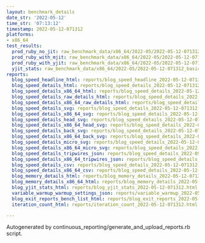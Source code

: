 ```yaml
---
layout: benchmark_details
date_str: '2022-05-12'
time_str: '07:13:12'
timestamp: 2022-05-12-071312
platforms:
- x86_64
test_results:
  prod_ruby_no_jit: raw_benchmark_data/x86_64/2022-05/2022-05-12-071312_basic_benchmark_prod_ruby_no_jit.json
  prod_ruby_with_mjit: raw_benchmark_data/x86_64/2022-05/2022-05-12-071312_basic_benchmark_prod_ruby_with_mjit.json
  prod_ruby_with_yjit: raw_benchmark_data/x86_64/2022-05/2022-05-12-071312_basic_benchmark_prod_ruby_with_yjit.json
  yjit_stats: raw_benchmark_data/x86_64/2022-05/2022-05-12-071312_basic_benchmark_yjit_stats.json
reports:
  blog_speed_headline_html: reports/blog_speed_headline_2022-05-12-071312.html
  blog_speed_details_html: reports/blog_speed_details_2022-05-12-071312.html
  blog_speed_details_x86_64_html: reports/blog_speed_details_2022-05-12-071312.x86_64.html
  blog_speed_details_raw_details_html: reports/blog_speed_details_2022-05-12-071312.raw_details.html
  blog_speed_details_x86_64_raw_details_html: reports/blog_speed_details_2022-05-12-071312.x86_64.raw_details.html
  blog_speed_details_svg: reports/blog_speed_details_2022-05-12-071312.svg
  blog_speed_details_x86_64_svg: reports/blog_speed_details_2022-05-12-071312.x86_64.svg
  blog_speed_details_head_svg: reports/blog_speed_details_2022-05-12-071312.head.svg
  blog_speed_details_x86_64_head_svg: reports/blog_speed_details_2022-05-12-071312.x86_64.head.svg
  blog_speed_details_back_svg: reports/blog_speed_details_2022-05-12-071312.back.svg
  blog_speed_details_x86_64_back_svg: reports/blog_speed_details_2022-05-12-071312.x86_64.back.svg
  blog_speed_details_micro_svg: reports/blog_speed_details_2022-05-12-071312.micro.svg
  blog_speed_details_x86_64_micro_svg: reports/blog_speed_details_2022-05-12-071312.x86_64.micro.svg
  blog_speed_details_tripwires_json: reports/blog_speed_details_2022-05-12-071312.tripwires.json
  blog_speed_details_x86_64_tripwires_json: reports/blog_speed_details_2022-05-12-071312.x86_64.tripwires.json
  blog_speed_details_csv: reports/blog_speed_details_2022-05-12-071312.csv
  blog_speed_details_x86_64_csv: reports/blog_speed_details_2022-05-12-071312.x86_64.csv
  blog_memory_details_html: reports/blog_memory_details_2022-05-12-071312.html
  blog_memory_details_x86_64_html: reports/blog_memory_details_2022-05-12-071312.x86_64.html
  blog_yjit_stats_html: reports/blog_yjit_stats_2022-05-12-071312.html
  variable_warmup_warmup_settings_json: reports/variable_warmup_2022-05-12-071312.warmup_settings.json
  blog_exit_reports_bench_list_html: reports/blog_exit_reports_2022-05-12-071312.bench_list.html
  iteration_count_html: reports/iteration_count_2022-05-12-071312.html

---
```

Autogenerated by continuous_reporting/generate_and_upload_reports.rb script.
